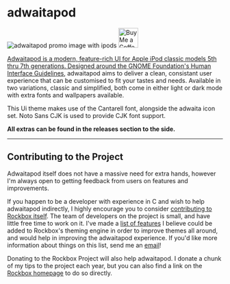 # adwaitapod
![adwaitapod promo image with ipods](https://github.com/D0-0K/adwaitapod/blob/main/Promotional_Images/adwaitapod_Banner.png?raw=true)
<a href='https://ko-fi.com/dook_' target='_blank'><img height='35' style='border:0px;height:46px;' src='https://storage.ko-fi.com/cdn/brandasset/kofi_s_tag_white.png?' border='0' alt='Buy Me a Coffee at ko-fi.com' />

Adwaitapod is a modern, feature-rich UI for Apple iPod classic models 5th thru 7th generations. Designed around the GNOME Foundation's [Human Interface Guidelines](https://developer.gnome.org/hig/index.html), adwaitapod aims to deliver a clean, consistant user experience that can be customised to fit your tastes and needs. Available in two variations, classic and simplified, both come in either light or dark mode with extra fonts and wallpapers available.

This Ui theme makes use of the Cantarell font, alongside the adwaita icon set. Noto Sans CJK is used to provide CJK font support.

 **All extras can be found in the releases section to the side.**

 ---
 

## Contributing to the Project

Adwaitapod itself does not have a massive need for extra hands, however I'm always open to getting feedback from users on features and improvements.

If you happen to be a developer with experience in C and wish to help adwaitapod indirectly, I highly encourage you to consider [contributing to Rockbox itself](https://www.rockbox.org/wiki/ContributingToRockbox). The team of developers on the project is small, and have little free time to work on it. I've made a [list of features](https://d00k.net/wiki/rockbox_advanced/missing_features/) I believe could be added to Rockbox's theming engine in order to improve themes all around, and would help in improving the adwaitapod experience. If you'd like more information about things on this list, send me an [email](https://d00k.net/about/)!

Donating to the Rockbox Project will also help adwaitapod. I donate a chunk of my tips to the project each year, but you can also find a link on the [Rockbox homepage](https://www.rockbox.org/) to do so directly.
